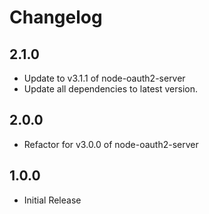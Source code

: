 # Changelog

## 2.1.0
* Update to v3.1.1 of node-oauth2-server
* Update all dependencies to latest version.

## 2.0.0
* Refactor for v3.0.0 of node-oauth2-server

## 1.0.0
* Initial Release
